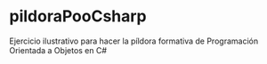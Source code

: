 # pildoraPooCsharp

Ejercicio ilustrativo para hacer la píldora formativa de Programación Orientada a Objetos en C#